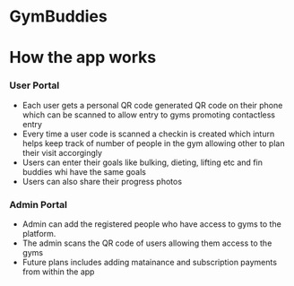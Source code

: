 # GymBuddies

# How the app works

### User Portal

- Each user gets a personal QR code generated QR code on their phone which can be scanned to allow entry to gyms promoting contactless entry
- Every time a user code is scanned a checkin is created which inturn helps keep track of number of people in the gym allowing other to plan their visit accorgingly
- Users can enter their goals like bulking, dieting, lifting etc and fin buddies whi have the same goals
- Users can also share their progress photos

### Admin Portal

- Admin can add the registered people who have access to gyms to the platform.
- The admin scans the QR code of users allowing them access to the gyms
- Future plans includes adding matainance and subscription payments from within the app
